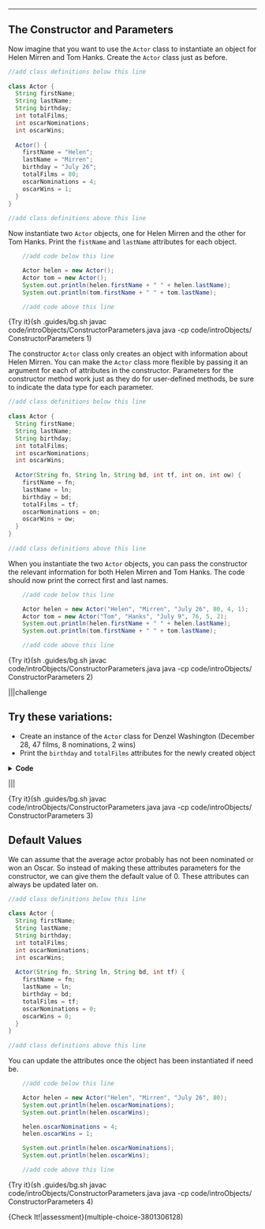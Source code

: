 ----------

## The Constructor and Parameters

Now imagine that you want to use the `Actor` class to instantiate an object for Helen Mirren and Tom Hanks. Create the `Actor` class just as before.

```java
//add class definitions below this line
    
class Actor {
  String firstName;
  String lastName;
  String birthday;
  int totalFilms;
  int oscarNominations;
  int oscarWins;
  
  Actor() {
    firstName = "Helen";
    lastName = "Mirren";
    birthday = "July 26";
    totalFilms = 80;
    oscarNominations = 4;
    oscarWins = 1;
  }
}
  
//add class definitions above this line
```

Now instantiate two `Actor` objects, one for Helen Mirren and the other for Tom Hanks. Print the `fistName` and `lastName` attributes for each object.

```java
    //add code below this line

    Actor helen = new Actor();
    Actor tom = new Actor();
    System.out.println(helen.firstName + " " + helen.lastName);
    System.out.println(tom.firstName + " " + tom.lastName);

    //add code above this line
```

{Try it}(sh .guides/bg.sh javac code/introObjects/ConstructorParameters.java java -cp code/introObjects/ ConstructorParameters 1)

The constructor `Actor` class only creates an object with information about Helen Mirren. You can make the `Actor` class more flexible by passing it an argument for each of attributes in the constructor. Parameters for the constructor method work just as they do for user-defined methods, be sure to indicate the data type for each parameter.

```java
//add class definitions below this line
    
class Actor {
  String firstName;
  String lastName;
  String birthday;
  int totalFilms;
  int oscarNominations;
  int oscarWins;
  
  Actor(String fn, String ln, String bd, int tf, int on, int ow) {
    firstName = fn;
    lastName = ln;
    birthday = bd;
    totalFilms = tf;
    oscarNominations = on;
    oscarWins = ow;
  }
}
  
//add class definitions above this line
```

When you instantiate the two `Actor` objects, you can pass the constructor the relevant information for both Helen Mirren and Tom Hanks. The code should now print the correct first and last names.

```java
    //add code below this line

    Actor helen = new Actor("Helen", "Mirren", "July 26", 80, 4, 1);
    Actor tom = new Actor("Tom", "Hanks", "July 9", 76, 5, 2);
    System.out.println(helen.firstName + " " + helen.lastName);
    System.out.println(tom.firstName + " " + tom.lastName);

    //add code above this line
```

{Try it}(sh .guides/bg.sh javac code/introObjects/ConstructorParameters.java java -cp code/introObjects/ ConstructorParameters 2)


|||challenge
## Try these variations:
* Create an instance of the `Actor` class for Denzel Washington (December 28, 47 films, 8 nominations, 2 wins)
* Print the `birthday` and `totalFilms` attributes for the newly created object

<details>
  <summary><strong>Code</strong></summary>
  Your code for the object representing Denzel Washington should look something like this:
  
  ```java
      //add code below this line

      Actor denzel = new Actor("Denzel", "Washington", "December 28", 47, 8, 2);
      System.out.println(denzel.birthday);
      System.out.println(denzel.totalFilms);

      //add code above this line
  ```
  
</details>

|||

{Try it}(sh .guides/bg.sh javac code/introObjects/ConstructorParameters.java java -cp code/introObjects/ ConstructorParameters 3)

## Default Values

We can assume that the average actor probably has not been nominated or won an Oscar. So instead of making these attributes parameters for the constructor, we can give them the default value of 0. These attributes can always be updated later on.

```java
//add class definitions below this line
    
class Actor {
  String firstName;
  String lastName;
  String birthday;
  int totalFilms;
  int oscarNominations;
  int oscarWins;
  
  Actor(String fn, String ln, String bd, int tf) {
    firstName = fn;
    lastName = ln;
    birthday = bd;
    totalFilms = tf;
    oscarNominations = 0;
    oscarWins = 0;
  }
}
  
//add class definitions above this line
```

You can update the attributes once the object has been instantiated if need be.

```java
    //add code below this line

    Actor helen = new Actor("Helen", "Mirren", "July 26", 80);
    System.out.println(helen.oscarNominations);
    System.out.println(helen.oscarWins);

    helen.oscarNominations = 4;
    helen.oscarWins = 1;

    System.out.println(helen.oscarNominations);
    System.out.println(helen.oscarWins);

    //add code above this line
```

{Try it}(sh .guides/bg.sh javac code/introObjects/ConstructorParameters.java java -cp code/introObjects/ ConstructorParameters 4)

{Check It!|assessment}(multiple-choice-3801306128)
